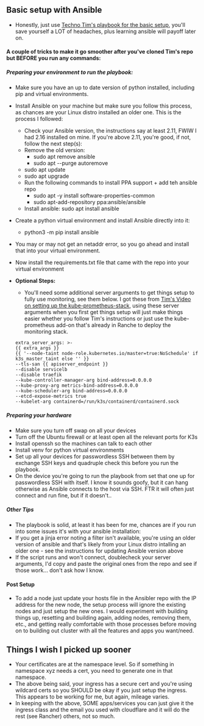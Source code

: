 


## Basic setup with Ansible 

* Honestly, just use [Techno Tim's playbook for the basic setup](https://www.youtube.com/watch?v=CbkEWcUZ7zM&t=316s), you'll save yourself a LOT of headaches, plus learning ansible will payoff later on. 

#### A couple of tricks to make it go smoother after you've cloned Tim's repo but BEFORE you run any commands: 

##### Preparing your environment to run the playbook: 
* Make sure you have an up to date version of python installed, including pip and virtual environments. 
* Install Ansible on your machine but make sure you follow this process, as chances are your Linux distro installed an older one. This is the process I followed:
    * Check your Ansible version, the instructions say at least 2.11, FWIW I had 2.16 installed on mine. If you're above 2.11, you're good, if not, follow the next step(s):
    * Remove the old version: 
        * sudo apt remove ansible 
        * sudo apt --purge autoremove 
    * sudo apt update 
    * sudo apt upgrade
    * Run the following commands to install PPA support + add teh ansible repo
        * sudo apt -y install software-properties-common
        * sudo apt-add-repository ppa:ansible/ansible
    * Install ansible: sudo apt install ansible 
* Create a python virtual environment and install Ansible directly into it:
    * python3 -m pip install ansible
* You may or may not get an netaddr error, so you go ahead and install that into your virtual environment. 
* Now install the requirements.txt file that came with the repo into your virtual environment
* **Optional Steps:**
    * You'll need some additional server arguments to get things setup to fully use monitoring, see them below. I got these from [Tim's Video on setting up the kube-prometheus-stack](https://www.youtube.com/watch?v=fzny5uUaAeY&t=119s), using these server arguments when you first get things setup will just make things easier whether you follow Tim's instructions or just use the kube-prometheus add-on that's already in Ranche to deploy the monitoring stack. 

    ```
    extra_server_args: >-
  {{ extra_args }}
  {{ '--node-taint node-role.kubernetes.io/master=true:NoSchedule' if k3s_master_taint else '' }}
  --tls-san {{ apiserver_endpoint }}
  --disable servicelb
  --disable traefik
  --kube-controller-manager-arg bind-address=0.0.0.0
  --kube-proxy-arg metrics-bind-address=0.0.0.0
  --kube-scheduler-arg bind-address=0.0.0.0
  --etcd-expose-metrics true
  --kubelet-arg containerd=/run/k3s/containerd/containerd.sock 
    
    ```
    
##### Preparing your hardware 
* Make sure you turn off swap on all your devices
* Turn off the Ubuntu firewall or at least open all the relevant ports for K3s 
* Install openssh so the machines can talk to each other 
* Install venv for python virtual environments
* Set up all your devices for passwordless SSH between them by exchange SSH keys and quadruple check this before you run the playbook. 
* On the device you're going to run the playbook from set that one up for passwordless SSH with itself. I know it sounds goofy, but it can hang otherwise as Ansible connects to the host via SSH. FTR it will often just connect and run fine, but if it doesn't.. 

##### Other Tips 
* The playbook is solid, at least it has been for me, chances are if you run into some issues it's with your ansible installation: 
* If you get a jinja error noting a filter isn't available, you're using an older version of ansible and that's likely from your Linux distro intalling an older one - see the instructions for updating Ansible version above  
* If the script runs and won't connect, doublecheck your server arguments, I'd copy and paste the original ones from the repo and see if those work... don't ask how I know. 


#### Post Setup 
* To add a node just update your hosts file in the Ansibler repo with the IP address for the new node, the setup process will ignore the existing nodes and just setup the new ones. I would experiment with building things up, resetting and building again, adding nodes, removing them, etc., and getting really comfortable with those processes before moving on to building out cluster with all the features and apps you want/need. 


## Things I wish I picked up sooner    
* Your certificates are at the namespace level. So if something in namespace xyz needs a cert, you need to generate one in that namespace. 
* The above being said, your ingress has a secure cert and you're using wildcard certs so you SHOULD be okay if you just setup the ingress. This appears to be working for me, but again, mileage varies. 
* In keeping with the above, SOME apps/services you can just give it the ingress class and the email you used with cloudflare and it will do the rest (see Rancher) others, not so much. 


